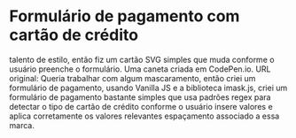 # Formulário de pagamento com cartão de crédito

 talento de estilo, então fiz um cartão SVG simples que muda conforme o usuário preenche o formulário. Uma caneta criada em CodePen.io. URL original: 
Queria trabalhar com algum mascaramento, então criei um formulário de pagamento, usando Vanilla JS e a biblioteca imask.js, criei um formulário de pagamento bastante simples que usa padrões regex para detectar o tipo de cartão de crédito conforme o usuário insere valores e aplica corretamente os valores relevantes espaçamento associado a essa marca.
